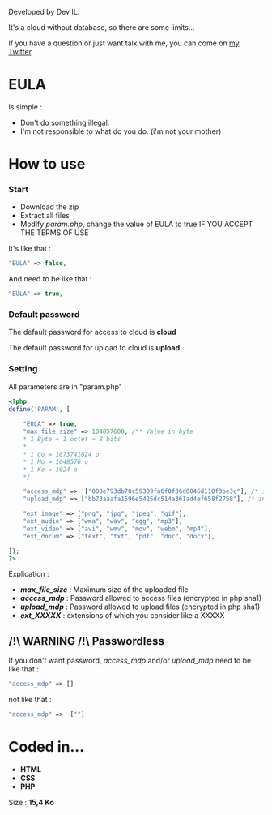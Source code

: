 Developed by Dev IL. 

It's a cloud without database, so there are some limits...

If you have a question or just want talk with me, you can come on [my Twitter](https://twitter.com/DevIl00110000).


# EULA
Is simple : 
* Don't do something illegal.
* I'm not responsible to what do you do. (i'm not your mother)

# How to use

### Start
* Download the zip
* Extract all files
* Modify _param.php_, change the value of EULA to true IF YOU ACCEPT THE TERMS OF USE

It's like that : 
``` php
"EULA" => false,
```
And need to be like that : 
``` php
"EULA" => true,
```


### Default password
The default password for access to cloud is **cloud**

The default password for upload to cloud is **upload**

### Setting
All parameters are in "param.php" :
``` php
<?php
define('PARAM', [
	
	"EULA" => true,
	"max_file_size" => 104857600, /** Value in byte 
	* 1 Byte = 1 octet = 8 bits
	*
	* 1 Go = 1073741824 o
	* 1 Mo = 1048576 o
	* 1 Ko = 1024 o
	*/

	"access_mdp" =>  ["000e793db70c59309fa6f0f36d0046d110f3be3c"], /* in sha1 , not just "" or a space */
	"upload_mdp" => ["bb73aaafa1596e5425dc514a361ad4ef658f2758"], /* in sha1 , not just "" or a space */

	"ext_image" => ["png", "jpg", "jpeg", "gif"],
	"ext_audio" => ["wma", "wav", "ogg", "mp3"],
	"ext_video" => ["avi", "wmv", "mov", "webm", "mp4"],
	"ext_docum" => ["text", "txt", "pdf", "doc", "docx"],

]);
?>
```
Explication :
* ***max_file_size*** : Maximum size of the uploaded file
* ***access_mdp*** : Password allowed to access files (encrypted in php sha1)
* ***upload_mdp*** : Password allowed to upload files (encrypted in php sha1)
* ***ext_XXXXX*** : extensions of which you consider like a XXXXX

## /!\ WARNING /!\ Passwordless
If you don't want password, _access_mdp_ and/or _upload_mdp_ need to be
like that :
``` php
"access_mdp" => []
```
not like that : 
``` php
"access_mdp" =>  [""]
```

# Coded in...
* **HTML**
* **CSS**
* **PHP**

Size : **15,4 Ko**